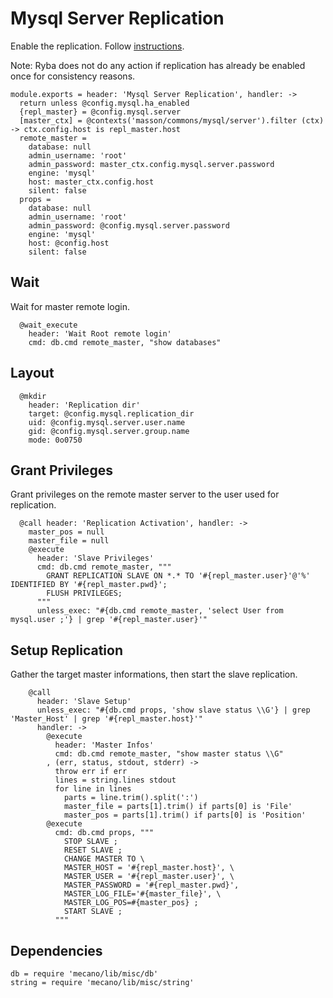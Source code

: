 
# Mysql Server Replication
Enable the replication.
Follow [instructions](https://www.digitalocean.com/community/tutorials/how-to-set-up-master-slave-replication-in-mysql).

Note: Ryba does not do any action if replication has already be enabled once for
consistency reasons.

    module.exports = header: 'Mysql Server Replication', handler: ->
      return unless @config.mysql.ha_enabled
      {repl_master} = @config.mysql.server
      [master_ctx] = @contexts('masson/commons/mysql/server').filter (ctx) -> ctx.config.host is repl_master.host
      remote_master =
        database: null
        admin_username: 'root'
        admin_password: master_ctx.config.mysql.server.password
        engine: 'mysql'
        host: master_ctx.config.host
        silent: false
      props =
        database: null
        admin_username: 'root'
        admin_password: @config.mysql.server.password
        engine: 'mysql'
        host: @config.host
        silent: false

## Wait
Wait for master remote login.

      @wait_execute
        header: 'Wait Root remote login'
        cmd: db.cmd remote_master, "show databases"

## Layout

      @mkdir
        header: 'Replication dir'
        target: @config.mysql.replication_dir
        uid: @config.mysql.server.user.name
        gid: @config.mysql.server.group.name
        mode: 0o0750

## Grant Privileges
Grant privileges on the remote master server to the user used for replication.

      @call header: 'Replication Activation', handler: ->
        master_pos = null
        master_file = null
        @execute
          header: 'Slave Privileges'
          cmd: db.cmd remote_master, """
            GRANT REPLICATION SLAVE ON *.* TO '#{repl_master.user}'@'%' IDENTIFIED BY '#{repl_master.pwd}';
            FLUSH PRIVILEGES;
          """
          unless_exec: "#{db.cmd remote_master, 'select User from mysql.user ;'} | grep '#{repl_master.user}'"

## Setup Replication
Gather the target master informations, then start the slave replication.

        
        @call 
          header: 'Slave Setup'
          unless_exec: "#{db.cmd props, 'show slave status \\G'} | grep 'Master_Host' | grep '#{repl_master.host}'"
          handler: ->
            @execute
              header: 'Master Infos'
              cmd: db.cmd remote_master, "show master status \\G"
            , (err, status, stdout, stderr) ->
              throw err if err
              lines = string.lines stdout
              for line in lines
                parts = line.trim().split(':')
                master_file = parts[1].trim() if parts[0] is 'File'
                master_pos = parts[1].trim() if parts[0] is 'Position'
            @execute
              cmd: db.cmd props, """
                STOP SLAVE ;
                RESET SLAVE ;
                CHANGE MASTER TO \
                MASTER_HOST = '#{repl_master.host}', \
                MASTER_USER = '#{repl_master.user}', \
                MASTER_PASSWORD = '#{repl_master.pwd}',
                MASTER_LOG_FILE='#{master_file}', \
                MASTER_LOG_POS=#{master_pos} ;
                START SLAVE ;
              """
              

## Dependencies

    db = require 'mecano/lib/misc/db'
    string = require 'mecano/lib/misc/string'
